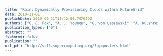 ```yaml
---
title: "Rain: Dynamically Provisioning Clouds within FutureGrid"
date: 2010-11-01
publishDate: 2019-08-21T13:12:56.707989Z
authors: ["G. C. Fox", "A. J. Younge", "G. von Laszewski", "A. Kulshrestha", "F. Wang"]
publication_types: ["0"]
abstract: ""
featured: false
publication: ""
url_pdf: "http://sc10.supercomputing.org/?pg=posters.html"
---
```


